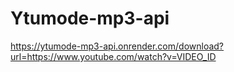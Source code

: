 # Ytumode-mp3-api

https://ytumode-mp3-api.onrender.com/download?url=https://www.youtube.com/watch?v=VIDEO_ID
